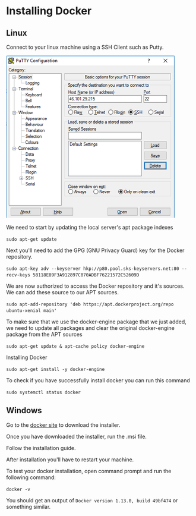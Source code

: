 # Installing Docker

## Linux

Connect to your linux machine using a SSH Client such as Putty.

!["Putty SSH Client"](https://github.com/developersworkspace/OpenDocs/blob/master/Getting-Started-With-Docker/screenshots/putty.PNG?raw=true)

We need to start by updating the local server's apt package indexes

`sudo apt-get update`

Next you'll need to add the GPG (GNU Privacy Guard) key for the Docker repository.

`sudo apt-key adv --keyserver hkp://p80.pool.sks-keyservers.net:80 --recv-keys 58118E89F3A912897C070ADBF76221572C52609D`

We are now authorized to access the Docker repository and it's sources. We can add these source to our APT sources.

`sudo apt-add-repository 'deb https://apt.dockerproject.org/repo ubuntu-xenial main'`

To make sure that we use the docker-engine package that we just added, we need to update all packages and clear the original docker-engine package from the APT sources

`sudo apt-get update & apt-cache policy docker-engine`

Installing Docker

`sudo apt-get install -y docker-engine`

To check if you have successfully install docker you can run this command

`sudo systemctl status docker`


## Windows

Go to the [docker site](https://docs.docker.com/docker-for-windows) to download the installer.

Once you have downloaded the installer, run the .msi file.

Follow the installation guide.

After installation you'll have to restart your machine.

To test your docker installation, open command prompt and run the following command:

`docker -v`

You should get an output of `Docker version 1.13.0, build 49bf474` or something similar.